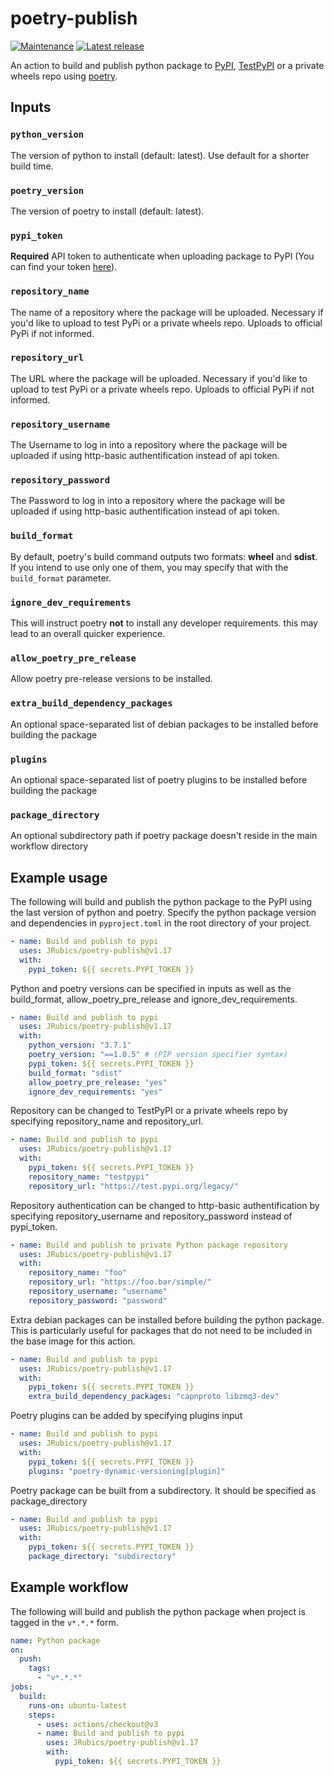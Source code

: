 # poetry-publish

[![Maintenance](https://img.shields.io/badge/Maintained%3F-yes-green.svg)](https://GitHub.com/JRubics/poetry-publish/graphs/commit-activity)
[![Latest release](https://badgen.net/github/release/JRubics/poetry-publish)](https://github.com/JRubics/poetry-publish/releases)

An action to build and publish python package to [PyPI](https://pypi.org/), [TestPyPI](https://test.pypi.org/) or a private wheels repo using [poetry](https://github.com/python-poetry/poetry).

## Inputs

### `python_version`

The version of python to install (default: latest). Use default for a shorter build time.

### `poetry_version`

The version of poetry to install (default: latest).

### `pypi_token`

**Required** API token to authenticate when uploading package to PyPI (You can find your token [here](https://pypi.org/manage/account/)).

### `repository_name`

The name of a repository where the package will be uploaded. Necessary if you'd like to upload to test PyPi or a private wheels repo. Uploads to official PyPi if not informed.

### `repository_url`

The URL where the package will be uploaded. Necessary if you'd like to upload to test PyPi or a private wheels repo. Uploads to official PyPi if not informed.

### `repository_username`

The Username to log in into a repository where the package will be uploaded if using http-basic authentification instead of api token.

### `repository_password`

The Password to log in into a repository where the package will be uploaded if using http-basic authentification instead of api token.

### `build_format`

By default, poetry's build command outputs two formats: **wheel** and **sdist**. If you intend to use
only one of them, you may specify that with the `build_format` parameter.

### `ignore_dev_requirements`

This will instruct poetry **not** to install any developer requirements. this may lead to an overall quicker experience.

### `allow_poetry_pre_release`

Allow poetry pre-release versions to be installed.

### `extra_build_dependency_packages`

An optional space-separated list of debian packages to be installed before building the package

### `plugins`

An optional space-separated list of poetry plugins to be installed before building the package

### `package_directory`

An optional subdirectory path if poetry package doesn't reside in the main workflow directory


## Example usage

The following will build and publish the python package to the PyPI using the last version of python and poetry. Specify the python package version and dependencies in `pyproject.toml` in the root directory of your project.

```yaml
- name: Build and publish to pypi
  uses: JRubics/poetry-publish@v1.17
  with:
    pypi_token: ${{ secrets.PYPI_TOKEN }}
```

Python and poetry versions can be specified in inputs as well as the build_format, allow_poetry_pre_release and ignore_dev_requirements.

```yaml
- name: Build and publish to pypi
  uses: JRubics/poetry-publish@v1.17
  with:
    python_version: "3.7.1"
    poetry_version: "==1.0.5" # (PIP version specifier syntax)
    pypi_token: ${{ secrets.PYPI_TOKEN }}
    build_format: "sdist"
    allow_poetry_pre_release: "yes"
    ignore_dev_requirements: "yes"
```

Repository can be changed to TestPyPI or a private wheels repo by specifying repository_name and repository_url.

```yaml
- name: Build and publish to pypi
  uses: JRubics/poetry-publish@v1.17
  with:
    pypi_token: ${{ secrets.PYPI_TOKEN }}
    repository_name: "testpypi"
    repository_url: "https://test.pypi.org/legacy/"
```

Repository authentication can be changed to http-basic authentification by specifying repository_username and repository_password instead of pypi_token.

```yaml
- name: Build and publish to private Python package repository
  uses: JRubics/poetry-publish@v1.17
  with:
    repository_name: "foo"
    repository_url: "https://foo.bar/simple/"
    repository_username: "username"
    repository_password: "password"
```

Extra debian packages can be installed before building the python package. This is particularly useful for packages that do not need to be included in the base image for this action.

```yaml
- name: Build and publish to pypi
  uses: JRubics/poetry-publish@v1.17
  with:
    pypi_token: ${{ secrets.PYPI_TOKEN }}
    extra_build_dependency_packages: "capnproto libzmq3-dev"
```

Poetry plugins can be added by specifying plugins input

```yaml
- name: Build and publish to pypi
  uses: JRubics/poetry-publish@v1.17
  with:
    pypi_token: ${{ secrets.PYPI_TOKEN }}
    plugins: "poetry-dynamic-versioning[plugin]"
```

Poetry package can be built from a subdirectory. It should be specified as package_directory

```yaml
- name: Build and publish to pypi
  uses: JRubics/poetry-publish@v1.17
  with:
    pypi_token: ${{ secrets.PYPI_TOKEN }}
    package_directory: "subdirectory"
```

## Example workflow

The following will build and publish the python package when project is tagged in the `v*.*.*` form.

```yaml
name: Python package
on:
  push:
    tags:
      - "v*.*.*"
jobs:
  build:
    runs-on: ubuntu-latest
    steps:
      - uses: actions/checkout@v3
      - name: Build and publish to pypi
        uses: JRubics/poetry-publish@v1.17
        with:
          pypi_token: ${{ secrets.PYPI_TOKEN }}
```
